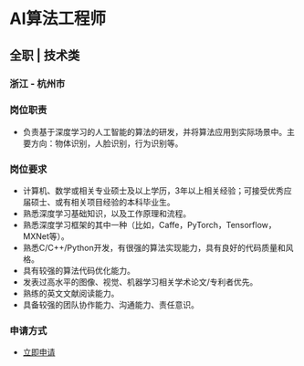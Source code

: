 
# AI算法工程师
## 全职  |  技术类
### 浙江 - 杭州市

### 岗位职责
- 负责基于深度学习的⼈⼯智能的算法的研发，并将算法应⽤到实际场景中。主要⽅向：物体识别，⼈脸识别，⾏为识别等。
### 岗位要求
- 计算机、数学或相关专业硕⼠及以上学历，3年以上相关经验；可接受优秀应届硕⼠、或有相关项目经验的本科毕业生。
- 熟悉深度学习基础知识，以及⼯作原理和流程。
- 熟悉深度学习框架的其中⼀种（⽐如，Caffe，PyTorch，Tensorflow，MXNet等）。
- 熟悉C/C++/Python开发，有很强的算法实现能⼒，具有良好的代码质量和⻛格。
- 具有较强的算法代码优化能⼒。
- 发表过⾼⽔平的图像、视觉、机器学习相关学术论⽂/专利者优先。
- 熟练的英⽂⽂献阅读能⼒。
- 具备较强的团队协作能⼒、沟通能⼒、责任意识。
### 申请方式
- <a href="mailto:hr@tuya.com?subject=求职简历-AI算法工程师-来自GitHub">立即申请</a>
